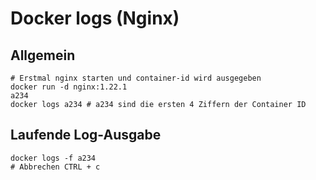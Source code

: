 # Docker logs (Nginx) 

## Allgemein 
```
# Erstmal nginx starten und container-id wird ausgegeben 
docker run -d nginx:1.22.1
a234
docker logs a234 # a234 sind die ersten 4 Ziffern der Container ID 
```

## Laufende Log-Ausgabe 

```
docker logs -f a234 
# Abbrechen CTRL + c 
```

